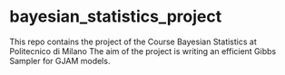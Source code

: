 # bayesian_statistics_project
This repo contains the project of the Course Bayesian Statistics at Politecnico di Milano
The aim of the project is writing an efficient Gibbs Sampler for GJAM models.
